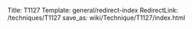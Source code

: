 Title: T1127
Template: general/redirect-index
RedirectLink: /techniques/T1127
save_as: wiki/Technique/T1127/index.html